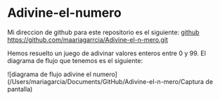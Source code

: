 # Adivine-el-numero

Mi direccion de github para este repositorio es el siguiente: [github](https://github.com/maariagarrcia/Adivine-el-n-mero.git)
https://github.com/maariagarrcia/Adivine-el-n-mero.git

Hemos resuelto un juego de adivinar valores enteros entre 0 y 99.
El diagrama de flujo que tenemos es el siguiente:

![diagrama de flujo adivine el numero](/Users/mariagarcia/Documents/GitHub/Adivine-el-n-mero/Captura de pantalla)
